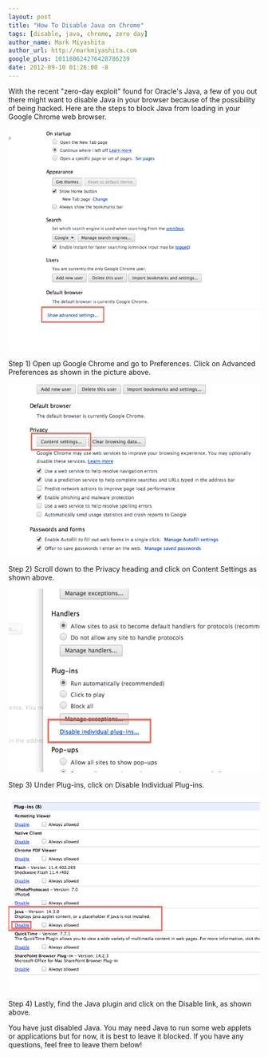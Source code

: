 ```yaml
---
layout: post
title: "How To Disable Java on Chrome"
tags: [disable, java, chrome, zero day]
author_name: Mark Miyashita
author_url: http://markmiyashita.com
google_plus: 101180624276428786239
date: 2012-09-10 01:26:00 -8
---
```


With the recent "zero-day exploit" found for Oracle's Java, a few of you out there might want to disable Java in your browser because of the possibility of being hacked. Here are the steps to block Java from loading in your Google Chrome web browser.

<img class="clear blog-image-full-border" src="/images/java1.png" title="Disable Java on Chrome">

Step 1) Open up Google Chrome and go to Preferences. Click on Advanced Preferences as shown in the picture above.

<img class="clear blog-image-full-border" src="/images/java2.png" title="Disable Java on Chrome">

Step 2) Scroll down to the Privacy heading and click on Content Settings as shown above.

<img class="clear blog-image-full-border" src="/images/java3.png" title="Disable Java on Chrome">

Step 3) Under Plug-ins, click on Disable Individual Plug-ins.

<img class="clear blog-image-full-border" src="/images/java4.png" title="Disable Java on Chrome">

Step 4) Lastly, find the Java plugin and click on the Disable link, as shown above.

You have just disabled Java. You may need Java to run some web applets or applications but for now, it is best to leave it blocked. If you have any questions, feel free to leave them below!
